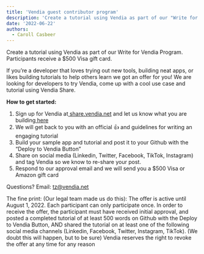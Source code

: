 ```yaml
---
title: 'Vendia guest contributor program'
description: 'Create a tutorial using Vendia as part of our "Write for Vendia Program." Participants receive a $500 Visa gift card.'
date: '2022-06-22'
authors:
  - Caroll Casbeer
---
```


Create a tutorial using Vendia as part of our Write for Vendia Program. Participants receive a $500 Visa gift card.
 
If you’re a developer that loves trying out new tools, building neat apps, or likes building tutorials to help others learn we got an offer for you! We are looking for developers to try Vendia, come up with a cool use case and tutorial using Vendia Share. 

**How to get started:**


1. Sign up for Vendia at[ share.vendia.net](http://share.vendia.net) and let us know what you are building[ here](https://docs.google.com/forms/d/e/1FAIpQLSddHKsTRHZ_a2U8fl_3FhTgZCwIblODbVj32phmQ8W9eEp1Iw/viewform?usp=sf_link)
2. We will get back to you with an official 👍 and guidelines for writing an engaging tutorial
3. Build your sample app and tutorial and post it to your Github with the “Deploy to Vendia Button”
4. Share on social media (Linkedin, Twitter, Facebook, TikTok, Instagram) and tag Vendia so we know to re-share your post.
5. Respond to our approval email and we will send you a $500 Visa or Amazon gift card

Questions? Email: tz@vendia.net

The fine print: (Our legal team made us do this): The offer is active until August 1, 2022. Each participant can only participate once. In order to receive the offer, the participant must have received initial approval, and posted a completed tutorial of at least 500 words on Github with the Deploy to Vendia Button, AND shared the tutorial on at least one of the following social media channels (Linkedin, Facebook, Twitter, Instagram, TikTok). (We doubt this will happen, but to be sure) Vendia reserves the right to revoke the offer at any time for any reason
